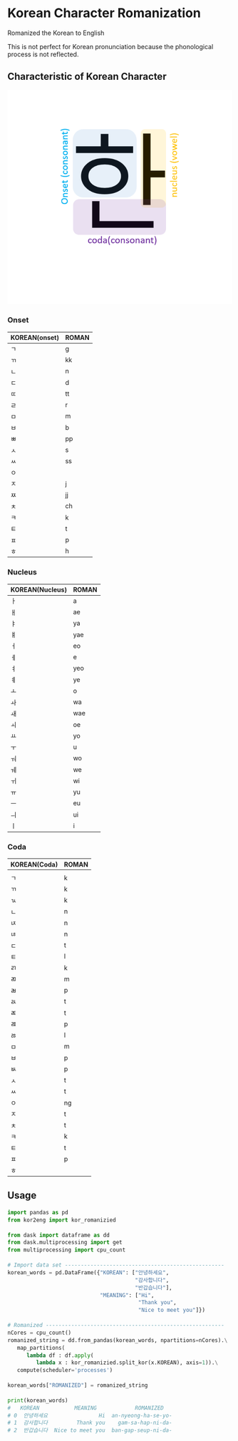 # Korean Character Romanization
Romanized the Korean to English

This is not perfect for Korean pronunciation because the phonological process is not reflected.



## Characteristic of Korean Character

![](img/hanguel.png)

### Onset

| KOREAN(onset) | ROMAN |
| ------------- | ----- |
| ㄱ            | g     |
| ㄲ            | kk    |
| ㄴ            | n     |
| ㄷ            | d     |
| ㄸ            | tt    |
| ㄹ            | r     |
| ㅁ            | m     |
| ㅂ            | b     |
| ㅃ            | pp    |
| ㅅ            | s     |
| ㅆ            | ss    |
| ㅇ            |       |
| ㅈ            | j     |
| ㅉ            | jj    |
| ㅊ            | ch    |
| ㅋ            | k     |
| ㅌ            | t     |
| ㅍ            | p     |
| ㅎ            | h     |

### Nucleus

| KOREAN(Nucleus) | ROMAN |
| --------------- | ----- |
| ㅏ              | a     |
| ㅐ              | ae    |
| ㅑ              | ya    |
| ㅒ              | yae   |
| ㅓ              | eo    |
| ㅔ              | e     |
| ㅕ              | yeo   |
| ㅖ              | ye    |
| ㅗ              | o     |
| ㅘ              | wa    |
| ㅙ              | wae   |
| ㅚ              | oe    |
| ㅛ              | yo    |
| ㅜ              | u     |
| ㅝ              | wo    |
| ㅞ              | we    |
| ㅟ              | wi    |
| ㅠ              | yu    |
| ㅡ              | eu    |
| ㅢ              | ui    |
| ㅣ              | i     |

### Coda

| KOREAN(Coda) | ROMAN |
| ------------ | ----- |
|              |       |
| ㄱ           | k     |
| ㄲ           | k     |
| ㄳ           | k     |
| ㄴ           | n     |
| ㄵ           | n     |
| ㄶ           | n     |
| ㄷ           | t     |
| ㅌ           | l     |
| ㄺ           | k     |
| ㄻ           | m     |
| ㄼ           | p     |
| ㄽ           | t     |
| ㄾ           | t     |
| ㄿ           | p     |
| ㅀ           | l     |
| ㅁ           | m     |
| ㅂ           | p     |
| ㅄ           | p     |
| ㅅ           | t     |
| ㅆ           | t     |
| ㅇ           | ng    |
| ㅈ           | t     |
| ㅊ           | t     |
| ㅋ           | k     |
| ㅌ           | t     |
| ㅍ           | p     |
| ㅎ           |       |



## Usage

```python
import pandas as pd
from kor2eng import kor_romanizied

from dask import dataframe as dd
from dask.multiprocessing import get
from multiprocessing import cpu_count

# Import data set --------------------------------------------------
korean_words = pd.DataFrame({"KOREAN": ["안녕하세요",
                                        "감사합니다",
                                        "반갑습니다"],
                             "MEANING": ["Hi",
                                         "Thank you",
                                         "Nice to meet you"]})

# Romanized --------------------------------------------------------
nCores = cpu_count()
romanized_string = dd.from_pandas(korean_words, npartitions=nCores).\
   map_partitions(
      lambda df : df.apply(
         lambda x : kor_romanizied.split_kor(x.KOREAN), axis=1)).\
   compute(scheduler='processes')

korean_words["ROMANIZED"] = romanized_string

print(korean_words)
#   KOREAN           MEANING            ROMANIZED
# 0  안녕하세요                Hi  an-nyeong-ha-se-yo-
# 1  감사합니다         Thank you    gam-sa-hap-ni-da-
# 2  반갑습니다  Nice to meet you  ban-gap-seup-ni-da-
```

